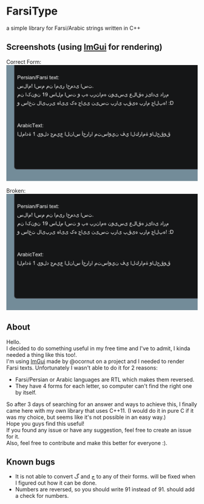 # FarsiType
a simple library for Farsi/Arabic strings written in C++

## Screenshots (using [ImGui](http://en.wikipedia.org/wiki/Kahlil_Gibran) for rendering)
Correct Form:  
![ScreenShot](https://raw.githubusercontent.com/AmyrAhmady/FarsiType/master/screenshots/brokenOne.png)
  
Broken:   
![ScreenShot](https://raw.githubusercontent.com/AmyrAhmady/FarsiType/master/screenshots/brokenOne.png)

## About
Hello.  
I decided to do something useful in my free time and I've to admit, I kinda needed a thing like this too!.  
I'm using [ImGui](http://en.wikipedia.org/wiki/Kahlil_Gibran) made by @ocornut on a project and I needed to render Farsi texts. Unfortunately I wasn't able to do it for 2 reasons:  
- Farsi/Persian or Arabic languages are RTL which makes them reversed.
- They have 4 forms for each letter, so computer can't find the right one by itself.

So after 3 days of searching for an answer and ways to achieve this, I finally came here with my own library that uses C++11. (I would do it in pure C if it was my choice, but seems like it's not possible in an easy way.)  
Hope you guys find this useful!  
If you found any issue or have any suggestion, feel free to create an issue for it.  
Also, feel free to contribute and make this better for everyone :).  

## Known bugs
- It is not able to convert گ and چ to any of their forms. will be fixed when I figured out how it can be done.
- Numbers are reversed, so you should write 91 instead of 91. should add a check for numbers.